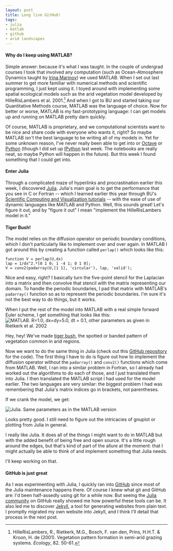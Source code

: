 ```yaml
---
layout: post
title: Long live GitHub!
tags:
- julia
- matlab
- github
- arid landscapes
---
```

#### Why do I keep using MATLAB? ####

Simple answer: because it's what I was taught. In the couple of undergrad courses I took that involved any computation (such as Ocean-Atmosphere Dynamics taught by [Irina Marinov](http://www.sas.upenn.edu/earth/marinov.html)) we used MATLAB. When I set out last summer to get more familiar with numerical methods and scientific programming, I just kept using it. I toyed around with implementing some spatial ecological models such as the arid vegetation model developed by HilleRisLambers et al. 2001.[^2] And when I got to BU and started taking our Quantitative Methods course, MATLAB was the language of choice. Now for better or worse, MATLAB is my fast-prototyping language: I can get models up and running on MATLAB pretty darn quickly.

Of course, MATLAB is proprietary, and we computational scientists want to be nice and share code with everyone who wants it, right? So maybe MATLAB isn't the best language to be writing all of my models in. Yet for some unknown reason, I've never really been able to get into or [Octave](http://www.gnu.org/software/octave/index.html) or [Python](http://www.numpy.org) (though I did set up [IPython](http://ipython.org) last week. The notebooks are really neat, so maybe Python will happen in the future). But this week I found something that I could get into.

#### Enter Julia ####

Through a complicated maze of hyperlinks and procrastination earlier this week, I discovered [Julia](http://julialang.org). Julia's main goal is to get the performance that you see in C or Fortran -- which I learned earlier this year through BU's [Scientific Computing and Visualization tutorials](http://www.bu.edu/tech/about/training/classroom/scv-tutorials/) -- with the ease of use of dynamic languages like MATLAB and Python. Well, this sounds great! Let's figure it out, and by "figure it out" I mean "implement the HilleRisLambers model in it."

#### Tiger Bush! ####

The model relies on the diffusion operator on periodic boundary conditions, which I don't particularly like to implement over and over again. In MATLAB I got around this by creating a function called `perlap()` which looks like this:

	function V = perlap(U,dx)
	lap = 1/dx^2.*[0 1 0; 1 -4 1; 0 1 0];
	V = conv2(padarray(U,[1 1], 'circular'), lap, 'valid');

	
Nice and easy, right? I basically turn the five-point stencil for the Laplacian into a matrix and then convolve that stencil with the matrix representing our domain. To handle the periodic boundaries, I pad that matrix with MATLAB's `padarray()` function so as to represent the periodic boundaries. I'm sure it's not the best way to do things, but it works.

When I put the rest of the model into MATLAB with a real simple forward Euler scheme, I get something that looks like this:
![MATLAB. R=1.0, dx=dy=5.0, dt = 0.1, other parameters as given in Rietkerk et al. 2002]({{site.baseurl}}/images/matlab.png)

Hey, hey! We've made [tiger bush](http://en.wikipedia.org/wiki/Tiger_bush), the spotted or banded pattern of vegetation common in arid regions.

Now we want to do the same thing in Julia (check out this [GitHub repository](https://github.com/wkearn/hillerislambers) for the code). The first thing I have to do is figure out how to implement the diffusion operator without the `padarray()` and `conv2()` functions which come from MATLAB. Well, I ran into a similar problem in Fortran, so I already had worked out the algorithms to do each of those, and I just translated them into Julia. I then translated the MATLAB script I had used for the model earlier. The two languages are very similar: the biggest problem I had was remembering that Julia's matrix indices go in brackets, not parentheses.

If we crank the model, we get:

![Julia. Same parameters as in the MATLAB version]({{site.baseurl}}/images/julia.png)

Looks pretty good. I still need to figure out the intricacies of gnuplot or plotting from Julia in general.

I really like Julia. It does all of the things I might want to do in MATLAB but with the added benefit of being free and open source. It's a little rough around the edges, but that's kind of part of the allure at the moment: that I might actually be able to think of and implement something that Julia needs.

I'll keep working on that.

#### GitHub is just great ####

As I was experimenting with Julia, I quickly ran into [GitHub](http://www.github.com) since most of the Julia maintenance happens there. Of course I knew what git and GitHub are: I'd been half-assedly using git for a while now. But seeing the [Julia community](https://github.com/JuliaLang) on GitHub really showed me how powerful these tools can be. It also led me to discover [Jekyll](http://jekyllrb.com), a tool for generating websites from plain text. I promptly migrated my own website into Jekyll, and I think I'll detail that process in the next post.

[^2]: HilleRisLambers, R., Rietkerk, M.G., Bosch, F. van den, Prins, H.H.T. & Kroon, H. de (2001). Vegetation pattern formation in semi-arid grazing systems. *Ecology*, 82. 50-61. 
